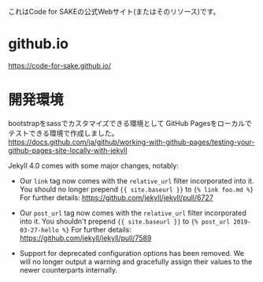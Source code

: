 これはCode for SAKEの公式Webサイト(またはそのリソース)です。

# github.io

https://code-for-sake.github.io/

# 開発環境
bootstrapをsassでカスタマイズできる環境として
GitHub Pagesをローカルでテストできる環境で作成しました。
https://docs.github.com/ja/github/working-with-github-pages/testing-your-github-pages-site-locally-with-jekyll



Jekyll 4.0 comes with some major changes, notably:

  * Our `link` tag now comes with the `relative_url` filter incorporated into it.
    You should no longer prepend `{{ site.baseurl }}` to `{% link foo.md %}`
    For further details: https://github.com/jekyll/jekyll/pull/6727

  * Our `post_url` tag now comes with the `relative_url` filter incorporated into it.
    You shouldn't prepend `{{ site.baseurl }}` to `{% post_url 2019-03-27-hello %}`
    For further details: https://github.com/jekyll/jekyll/pull/7589

  * Support for deprecated configuration options has been removed. We will no longer
    output a warning and gracefully assign their values to the newer counterparts
    internally.